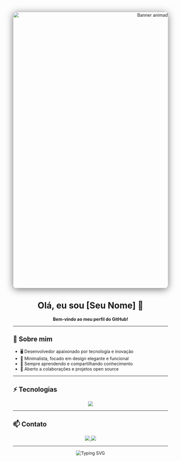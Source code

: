 <!-- Banner animado centralizado e maior -->
<p align="center">
  <img src="URL_DO_SEU_GIF_AQUI" alt="Banner animado" width="900" style="border-radius: 12px; box-shadow: 0 4px 24px #00000088;"/>
</p>

<h1 align="center">
  <span>
    <b>Olá, eu sou [Seu Nome] 👋</b>
  </span>
</h1>

<p align="center">
  <b>
    <span>
      Bem-vindo ao meu perfil do GitHub!
    </span>
  </b>
</p>

---

## 🖤 Sobre mim

- 🖥️ Desenvolvedor apaixonado por tecnologia e inovação  
- 🎨 Minimalista, focado em design elegante e funcional  
- 🚀 Sempre aprendendo e compartilhando conhecimento  
- 🤝 Aberto a colaborações e projetos open source  

---

## ⚡ Tecnologias

<div align="center">
  <img src="https://skillicons.dev/icons?i=js,ts,react,nodejs,python,html,css,git,github" />
</div>

---

## 📫 Contato

<div align="center">
  <a href="https://www.linkedin.com/in/seuusuario" target="_blank">
    <img src="https://img.shields.io/badge/LinkedIn-111111?style=for-the-badge&logo=linkedin&logoColor=white"/>
  </a>
  <a href="mailto:seuemail@exemplo.com" target="_blank">
    <img src="https://img.shields.io/badge/Email-111111?style=for-the-badge&logo=gmail&logoColor=white"/>
  </a>
</div>

---

<p align="center">
  <img src="https://readme-typing-svg.demolab.com?font=Fira+Code&weight=500&size=24&pause=1000&color=FFFFFF&center=true&vCenter=true&width=600&lines=Obrigado+por+visitar+meu+perfil!;Sinta-se+livre+para+conectar-se+comigo." alt="Typing SVG" />
</p>
